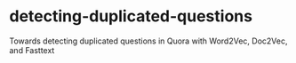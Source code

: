 # detecting-duplicated-questions
Towards detecting duplicated questions in Quora with Word2Vec, Doc2Vec, and Fasttext
